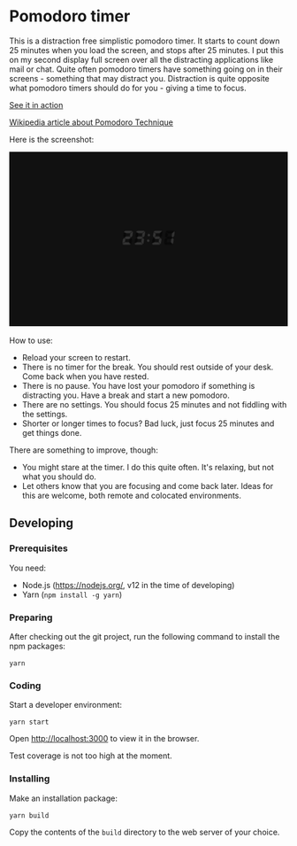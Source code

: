 # Pomodoro timer

This is a distraction free simplistic pomodoro timer. It starts to count down 25 minutes when you load the screen, and stops after 25 minutes. I put this on my second display full screen over all the distracting applications like mail or chat. Quite often pomodoro timers have something going on in their screens - something that may distract you. Distraction is quite opposite what pomodoro timers should do for you - giving a time to focus.

[See it in action](https://ritola.github.io/pomodoro/)

[Wikipedia article about Pomodoro Technique](https://en.wikipedia.org/wiki/Pomodoro_Technique)

Here is the screenshot:

![Screenshot](img/screenshot.png)

How to use:

- Reload your screen to restart.
- There is no timer for the break. You should rest outside of your desk. Come back when you have rested.
- There is no pause. You have lost your pomodoro if something is distracting you. Have a break and start a new pomodoro.
- There are no settings. You should focus 25 minutes and not fiddling with the settings.
- Shorter or longer times to focus? Bad luck, just focus 25 minutes and get things done.

There are something to improve, though:

- You might stare at the timer. I do this quite often. It's relaxing, but not what you should do.
- Let others know that you are focusing and come back later. Ideas for this are welcome, both remote and colocated environments.

## Developing

### Prerequisites

You need:

- Node.js (https://nodejs.org/, v12 in the time of developing)
- Yarn (`npm install -g yarn`)

### Preparing

After checking out the git project, run the following command to install the npm packages:

    yarn

### Coding

Start a developer environment:

    yarn start

Open [http://localhost:3000](http://localhost:3000) to view it in the browser.

Test coverage is not too high at the moment.

### Installing

Make an installation package:

    yarn build

Copy the contents of the `build` directory to the web server of your choice.

